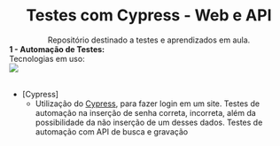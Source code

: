 <h1 align=center>Testes com Cypress - Web e API</h1>
 <div align=center>Repositório destinado a testes e aprendizados em aula.</div>
 <strong>1 - Automação de Testes:</strong><br>
 Tecnologias em uso:
 <div>
     <img src="https://img.shields.io/badge/Cypress-green">
 </div>
 <br>
 
 * [Cypress]
   * Utilização do [Cypress](https://www.cypress.io), para fazer login em um site. Testes de automação na inserção de senha correta, incorreta, além da possibilidade da não inserção de um desses dados. Testes de automação com API de busca e gravação
